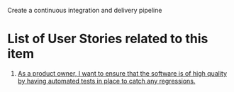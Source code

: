 Create a continuous integration and delivery pipeline

# List of User Stories related to this item

1)  [As a product owner, I want to ensure that the software is of high quality by having automated tests in place to catch any regressions.](https://github.com/jnarlyv/mywebclass-agile-docs/blob/projectmod/documentation/templates/theme/initiatives/epics/stories/cicd1.md)
